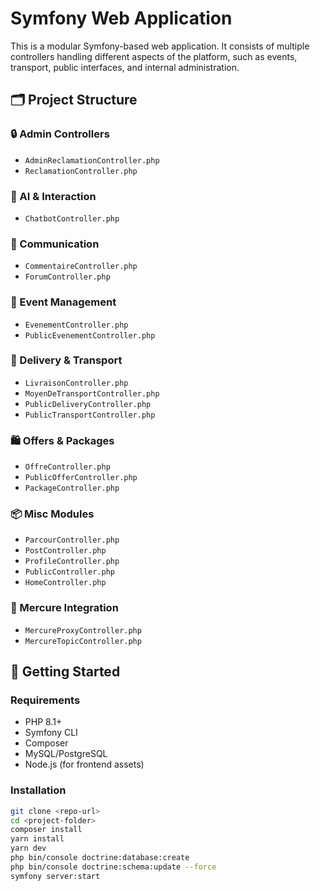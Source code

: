 # Symfony Web Application

This is a modular Symfony-based web application. It consists of multiple controllers handling different aspects of the platform, such as events, transport, public interfaces, and internal administration.

## 🗂 Project Structure

### 🔒 Admin Controllers
- `AdminReclamationController.php`
- `ReclamationController.php`

### 🧠 AI & Interaction
- `ChatbotController.php`

### 💬 Communication
- `CommentaireController.php`
- `ForumController.php`

### 📅 Event Management
- `EvenementController.php`
- `PublicEvenementController.php`

### 🚚 Delivery & Transport
- `LivraisonController.php`
- `MoyenDeTransportController.php`
- `PublicDeliveryController.php`
- `PublicTransportController.php`

### 🛍 Offers & Packages
- `OffreController.php`
- `PublicOfferController.php`
- `PackageController.php`

### 📦 Misc Modules
- `ParcourController.php`
- `PostController.php`
- `ProfileController.php`
- `PublicController.php`
- `HomeController.php`

### 🔁 Mercure Integration
- `MercureProxyController.php`
- `MercureTopicController.php`

## 🚀 Getting Started

### Requirements
- PHP 8.1+
- Symfony CLI
- Composer
- MySQL/PostgreSQL
- Node.js (for frontend assets)

### Installation

```bash
git clone <repo-url>
cd <project-folder>
composer install
yarn install
yarn dev
php bin/console doctrine:database:create
php bin/console doctrine:schema:update --force
symfony server:start
